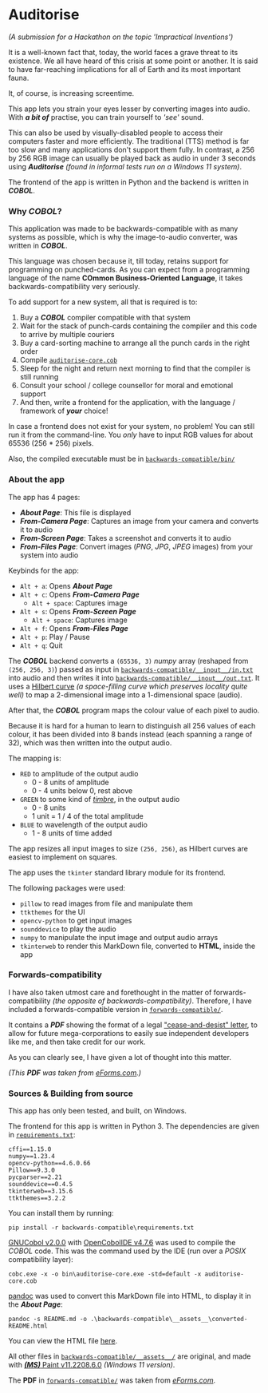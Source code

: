
# Auditorise

*(A submission for a Hackathon on the topic 'Impractical Inventions')*

It is a well-known fact that, today, the world faces a grave threat to its existence.
We all have heard of this crisis at some point or another. It is said to have far-reaching 
implications for all of Earth and its most important fauna. 

It, of course, is increasing screentime.

This app lets you strain your eyes lesser by converting images into audio. With 
_**a bit of**_ practise, you can train yourself to _'see'_ sound.

This can also be used by visually-disabled people to access their computers faster and more 
efficiently. The traditional (TTS) method is far too slow and many applications don't support 
them fully. In contrast, a 256 by 256 RGB image can usually be played back as audio in under 
3 seconds using **_Auditorise_** _(found in informal tests run on a Windows 11 system)_.

The frontend of the app is written in Python and the backend is written in **_COBOL_**.

### Why _COBOL_?

This application was made to be backwards-compatible with as many systems as possible, which 
is why the image-to-audio converter, was written in 
**_COBOL_**. 

This language was chosen because it, till today, retains support for programming on punched-cards. 
As you can expect from a programming language of the name **COmmon Business-Oriented Language**, it
takes backwards-compatibility very seriously.

To add support for a new system, all that is required is to:

1. Buy a **_COBOL_** compiler compatible with that system
2. Wait for the stack of punch-cards containing the compiler and this code to arrive by 
   multiple couriers
3. Buy a card-sorting machine to arrange all the punch cards in the right order
4. Compile [`auditorise-core.cob`](.\backwards-compatible\auditorise-core.cob)
5. Sleep for the night and return next morning to find that the compiler is still running
6. Consult your school / college counsellor for moral and emotional support
7. And then, write a frontend for the application, with the language / framework of _**your**_
   choice!

In case a frontend does not exist for your system, no problem! You can still run it from the 
command-line. You _only_ have to input RGB values for about 65536 (256 * 256) pixels.

Also, the compiled executable must be in [`backwards-compatible/bin/`](.\backwards-compatible\bin)


### About the app

The app has 4 pages:

- **_About Page_**: This file is displayed
- **_From-Camera Page_**: Captures an image from your camera and converts it to audio
- **_From-Screen Page_**: Takes a screenshot and converts it to audio
- **_From-Files Page_**: Convert images (_PNG_, _JPG_, _JPEG_ images) from your system into audio

Keybinds for the app:

- `Alt + a`: Opens **_About Page_**
- `Alt + c`: Opens **_From-Camera Page_**
  - `Alt + space`: Captures image
- `Alt + s`: Opens **_From-Screen Page_**
  - `Alt + space`: Captures image
- `Alt + f`: Opens **_From-Files Page_**
- `Alt + p`: Play / Pause
- `Alt + q`: Quit

The **_COBOL_** backend converts a `(65536, 3)` _numpy_ array (reshaped from `(256, 256, 3)`) passed 
as input in [`backwards-compatible/__inout__/in.txt`](.\backwards-compatible\\__inout__\in.txt) into 
audio and then writes it into 
[`backwards-compatible/__inout__/out.txt`](.\backwards-compatible\\__inout__\out.txt).
It uses a [Hilbert curve](https://en.wikipedia.org/wiki/Hilbert_curve) _(a space-filling curve which 
preserves locality quite well)_ to map a 2-dimensional image into a 1-dimensional space (audio).

After that, the **_COBOL_** program maps the colour value of each pixel to audio.

Because it is hard for a human to learn to distinguish all 256 values of each colour, it has been
divided into 8 bands instead (each spanning a range of 32), which was then written into the output
audio.

The mapping is:

- `RED` to amplitude of the output audio
  - 0 - 8 units of amplitude
  - 0 - 4 units below 0, rest above
- `GREEN` to some kind of [_timbre_](https://en.wikipedia.org/wiki/Timbre), in the output audio
  - 0 - 8 units
  - 1 unit = 1 / 4 of the total amplitude
- `BLUE` to wavelength of the output audio
  - 1 - 8 units of time added

The app resizes all input images to size `(256, 256)`, as Hilbert curves are easiest to implement 
on squares.

The app uses the `tkinter` standard library module for its frontend.

The following packages were used:
- `pillow` to read images from file and manipulate them
- `ttkthemes` for the UI
- `opencv-python` to get input images
- `sounddevice` to play the audio
- `numpy` to manipulate the input image and output audio arrays
- `tkinterweb` to render this MarkDown file, converted to **HTML**, inside the app

### Forwards-compatibility

I have also taken utmost care and forethought in the matter of 
forwards-compatibility _(the opposite of backwards-compatibility)_.
Therefore, I have included a forwards-compatible version in 
[`forwards-compatible/`](.\forwards-compatible). 

It contains a **_PDF_** showing the format of a legal 
["cease-and-desist" letter](.\forwards-compatible\General-Cease-and-Desist-Letter-Template.pdf),
to allow for future mega-corporations to easily sue independent developers like me, and then 
take credit for our work. 

As you can clearly see, I have given a lot of thought into this matter.

_(This **PDF** was taken from 
[eForms.com](https://eforms.com/download/2018/01/General-Cease-and-Desist-Letter-Template.pdf).)_

### Sources & Building from source

This app has only been tested, and built, on Windows.

The frontend for this app is written in Python 3. The dependencies are given in 
[`requirements.txt`](.\backwards-compatible\requirements.txt): 
```commandline
cffi==1.15.0
numpy==1.23.4
opencv-python==4.6.0.66
Pillow==9.3.0
pycparser==2.21
sounddevice==0.4.5
tkinterweb==3.15.6
ttkthemes==3.2.2
```

You can install them by running:
```commandline
pip install -r backwards-compatible\requirements.txt
```

[GNUCobol v2.0.0](https://sourceforge.net/projects/gnucobol/) with 
[OpenCobolIDE v4.7.6](https://pypi.org/project/OpenCobolIDE/) was used to compile the *_COBOL_* code.
This was the command used by the IDE (run over a _POSIX_ compatibility layer):
```commandline
cobc.exe -x -o bin\auditorise-core.exe -std=default -x auditorise-core.cob
```

[pandoc](https://pandoc.org/index.html) was used to convert this MarkDown file into HTML, to display
it in the **_About Page_**:
```commandline
pandoc -s README.md -o .\backwards-compatible\__assets__\converted-README.html
```
You can view the HTML file [here](.\backwards-compatible\\__assets__\converted-README.html).

All other files in [`backwards-compatible/__assets__/`](.\backwards-compatible\\__assets__) are 
original, and made with 
[**_(MS)_** Paint v11.2208.6.0](https://apps.microsoft.com/store/detail/paint/9PCFS5B6T72H) _(Windows 11 version)_.

The **PDF** in 
[`forwards-compatible/`](.\forwards-compatible\General-Cease-and-Desist-Letter-Template.pdf) was
taken from [_eForms.com_](https://eforms.com/download/2018/01/General-Cease-and-Desist-Letter-Template.pdf).

